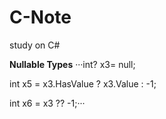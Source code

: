 # C-Note
study on C#

**Nullable Types**
···int? x3= null;

int x5 = x3.HasValue ? x3.Value : -1;

int x6 = x3 ?? -1;···






